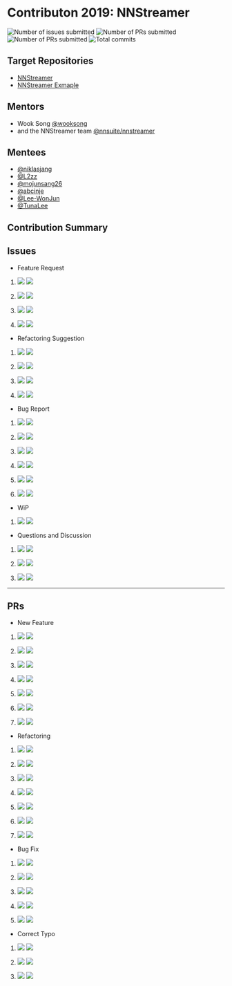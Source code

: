 # Contributon 2019: NNStreamer

![Number of issues submitted](https://img.shields.io/endpoint.svg?url=https://gist.githubusercontent.com/wooksong/69bfeafc2c1f4607727fb7cd7d76b609/raw/total_issue_badge.json)    ![Number of PRs submitted](https://img.shields.io/endpoint.svg?url=https://gist.githubusercontent.com/wooksong/69bfeafc2c1f4607727fb7cd7d76b609/raw/total_spr_badge.json)    ![Number of PRs submitted](https://img.shields.io/endpoint.svg?url=https://gist.githubusercontent.com/wooksong/69bfeafc2c1f4607727fb7cd7d76b609/raw/total_pr_badge.json)    ![Total commits](https://img.shields.io/endpoint.svg?url=https://gist.githubusercontent.com/wooksong/69bfeafc2c1f4607727fb7cd7d76b609/raw/total_commit_badge.json)
## Target Repositories
- [NNStreamer](https://github.com/nnsuite/nnstreamer)
- [NNStreamer Exmaple](https://github.com/nnsuite/nnstreamer-example)

## Mentors
- Wook Song [@wooksong](https://github.com/wooksong)
- and the NNStreamer team [@nnsuite/nnstreamer](https://github.com/orgs/nnsuite/teams/nnstreamer)

## Mentees
- [@niklasjang](https://github.com/niklasjang)
- [@L2zz](https://github.com/L2zz)
- [@mojunsang26](https://github.com/mojunsang26)
- [@abcinje](https://github.com/abcinje)
- [@Lee-WonJun](https://github.com/Lee-WonJun)
- [@TunaLee](https://github.com/TunaLee)

## Contribution Summary
## Issues

* Feature Request
  
 1. [![ ](https://img.shields.io/github/issues/detail/title/nnsuite/nnstreamer-example/62)](https://github.com/nnsuite/nnstreamer-example/issues/62) ![](https://img.shields.io/github/issues/detail/state/nnsuite/nnstreamer-example/62?label=%20)
  
 2. [![ ](https://img.shields.io/github/issues/detail/title/nnsuite/nnstreamer-example/64)](https://github.com/nnsuite/nnstreamer-example/issues/64) ![](https://img.shields.io/github/issues/detail/state/nnsuite/nnstreamer-example/64?label=%20)
  
 3. [![ ](https://img.shields.io/github/issues/detail/title/nnsuite/nnstreamer/1795)](https://github.com/nnsuite/nnstreamer/issues/1795) ![](https://img.shields.io/github/issues/detail/state/nnsuite/nnstreamer/1795?label=%20)
  
 4. [![ ](https://img.shields.io/github/issues/detail/title/nnsuite/nnstreamer/1796)](https://github.com/nnsuite/nnstreamer/issues/1796) ![](https://img.shields.io/github/issues/detail/state/nnsuite/nnstreamer/1796?label=%20)

* Refactoring Suggestion
 1. [![](https://img.shields.io/github/issues/detail/title/nnsuite/nnstreamer/1745)](https://github.com/nnsuite/nnstreamer/issues/1745) ![](https://img.shields.io/github/issues/detail/state/nnsuite/nnstreamer/1745?label=%20)

 2. [![](https://img.shields.io/github/issues/detail/title/nnsuite/nnstreamer/1762)](https://github.com/nnsuite/nnstreamer/issues/1762) ![](https://img.shields.io/github/issues/detail/state/nnsuite/nnstreamer/1762?label=%20)

 3. [![](https://img.shields.io/github/issues/detail/title/nnsuite/nnstreamer/1773)](https://github.com/nnsuite/nnstreamer/issues/1773) ![](https://img.shields.io/github/issues/detail/state/nnsuite/nnstreamer/1773?label=%20)

 4. [![](https://img.shields.io/github/issues/detail/title/nnsuite/nnstreamer/1786)](https://github.com/nnsuite/nnstreamer/issues/1786) ![](https://img.shields.io/github/issues/detail/state/nnsuite/nnstreamer/1786?label=%20)
    

* Bug Report
 1. [![](https://img.shields.io/github/issues/detail/title/nnsuite/nnstreamer/1732)](https://github.com/nnsuite/nnstreamer/issues/1732) ![](https://img.shields.io/github/issues/detail/state/nnsuite/nnstreamer/1732?label=%20)

 2. [![](https://img.shields.io/github/issues/detail/title/nnsuite/nnstreamer-example/77)](https://github.com/nnsuite/nnstreamer-example/issues/77) ![](https://img.shields.io/github/issues/detail/state/nnsuite/nnstreamer-example/77?label=%20)

 3. [![](https://img.shields.io/github/issues/detail/title/nnsuite/nnstreamer-example/72)](https://github.com/nnsuite/nnstreamer-example/issues/72) ![](https://img.shields.io/github/issues/detail/state/nnsuite/nnstreamer-example/72?label=%20)

 4. [![](https://img.shields.io/github/issues/detail/title/nnsuite/nnstreamer-example/61)](https://github.com/nnsuite/nnstreamer-example/issues/61) ![](https://img.shields.io/github/issues/detail/state/nnsuite/nnstreamer-example/61?label=%20)

 5. [![](https://img.shields.io/github/issues/detail/title/nnsuite/nnstreamer/1793)](https://github.com/nnsuite/nnstreamer/issues/1793) ![](https://img.shields.io/github/issues/detail/state/nnsuite/nnstreamer/1793?label=%20)

 6. [![](https://img.shields.io/github/issues/detail/title/nnsuite/nnstreamer-example/74)](https://github.com/nnsuite/nnstreamer-example/issues/74) ![](https://img.shields.io/github/issues/detail/state/nnsuite/nnstreamer-example/74?label=%20)

* WiP
 1. [![](https://img.shields.io/github/issues/detail/title/nnsuite/nnstreamer-example/69)](https://github.com/nnsuite/nnstreamer-example/issues/69) ![](https://img.shields.io/github/issues/detail/state/nnsuite/nnstreamer-example/69?label=%20)

* Questions and Discussion
 1. [![](https://img.shields.io/github/issues/detail/title/nnsuite/nnstreamer-example/65)](https://github.com/nnsuite/nnstreamer-example/issues/65) ![](https://img.shields.io/github/issues/detail/state/nnsuite/nnstreamer-example/65?label=%20)

 2. [![](https://img.shields.io/github/issues/detail/title/nnsuite/nnstreamer/1770)](https://github.com/nnsuite/nnstreamer/issues/1770) ![](https://img.shields.io/github/issues/detail/state/nnsuite/nnstreamer/1770?label=%20)

 3. [![](https://img.shields.io/github/issues/detail/title/nnsuite/nnstreamer/1774)](https://github.com/nnsuite/nnstreamer/issues/1774) ![](https://img.shields.io/github/issues/detail/state/nnsuite/nnstreamer/1774?label=%20)

---

## PRs
* New Feature
 1. [![](https://img.shields.io/github/issues/detail/title/nnsuite/nnstreamer/1799)](https://github.com/nnsuite/nnstreamer/pull/1799) ![](https://img.shields.io/github/issues/detail/state/nnsuite/nnstreamer/1799?label=%20)

 2. [![](https://img.shields.io/github/issues/detail/title/nnsuite/nnstreamer-example/81)](https://github.com/nnsuite/nnstreamer-example/pull/81) ![](https://img.shields.io/github/issues/detail/state/nnsuite/nnstreamer-example/81?label=%20)

 3. [![](https://img.shields.io/github/issues/detail/title/nnsuite/nnstreamer/1801)](https://github.com/nnsuite/nnstreamer/pull/1801) ![](https://img.shields.io/github/issues/detail/state/nnsuite/nnstreamer/1801?label=%20)

 4. [![](https://img.shields.io/github/issues/detail/title/nnsuite/nnstreamer-example/82)](https://github.com/nnsuite/nnstreamer-example/pull/82) ![](https://img.shields.io/github/issues/detail/state/nnsuite/nnstreamer-example/82?label=%20)
  
 5. [![](https://img.shields.io/github/issues/detail/title/nnsuite/nnstreamer-example/66)](https://github.com/nnsuite/nnstreamer-example/pull/66) ![](https://img.shields.io/github/issues/detail/state/nnsuite/nnstreamer-example/66?label=%20)
  
 6. [![](https://img.shields.io/github/issues/detail/title/nnsuite/nnstreamer-example/80)](https://github.com/nnsuite/nnstreamer-example/pull/80) ![](https://img.shields.io/github/issues/detail/state/nnsuite/nnstreamer-example/80?label=%20)
  
 7. [![](https://img.shields.io/github/issues/detail/title/nnsuite/nnstreamer/1800)](https://github.com/nnsuite/nnstreamer-example/pull/1800) ![](https://img.shields.io/github/issues/detail/state/nnsuite/nnstreamer/1800?label=%20)

* Refactoring
 1. [![](https://img.shields.io/github/issues/detail/title/nnsuite/nnstreamer/1748)](https://github.com/nnsuite/nnstreamer/pull/1748) ![](https://img.shields.io/github/issues/detail/state/nnsuite/nnstreamer/1748?label=%20)

 2. [![](https://img.shields.io/github/issues/detail/title/nnsuite/nnstreamer/1765)](https://github.com/nnsuite/nnstreamer/pull/1765) ![](https://img.shields.io/github/issues/detail/state/nnsuite/nnstreamer/1765?label=%20)

 3. [![](https://img.shields.io/github/issues/detail/title/nnsuite/nnstreamer/1779)](https://github.com/nnsuite/nnstreamer/pull/1779) ![](https://img.shields.io/github/issues/detail/state/nnsuite/nnstreamer/1779?label=%20)

 4. [![](https://img.shields.io/github/issues/detail/title/nnsuite/nnstreamer/1789)](https://github.com/nnsuite/nnstreamer/pull/1789) ![](https://img.shields.io/github/issues/detail/state/nnsuite/nnstreamer/1789?label=%20)

 5. [![](https://img.shields.io/github/issues/detail/title/nnsuite/nnstreamer/1798)](https://github.com/nnsuite/nnstreamer/pull/1798) ![](https://img.shields.io/github/issues/detail/state/nnsuite/nnstreamer/1798?label=%20)

 6. [![](https://img.shields.io/github/issues/detail/title/nnsuite/nnstreamer-example/73)](https://github.com/nnsuite/nnstreamer-example/pull/73) ![](https://img.shields.io/github/issues/detail/state/nnsuite/nnstreamer-example/73?label=%20)
  
 7. [![](https://img.shields.io/github/issues/detail/title/nnsuite/nnstreamer/1726)](https://github.com/nnsuite/nnstreamer-example/pull/1726) ![](https://img.shields.io/github/issues/detail/state/nnsuite/nnstreamer/1726?label=%20)

* Bug Fix
 1. [![](https://img.shields.io/github/issues/detail/title/nnsuite/nnstreamer-example/79)](https://github.com/nnsuite/nnstreamer-example/pull/79) ![](https://img.shields.io/github/issues/detail/state/nnsuite/nnstreamer-example/79?label=%20)

 2. [![](https://img.shields.io/github/issues/detail/title/nnsuite/nnstreamer-example/73)](https://github.com/nnsuite/nnstreamer-example/pull/73) ![](https://img.shields.io/github/issues/detail/state/nnsuite/nnstreamer-example/73?label=%20)

 3. [![](https://img.shields.io/github/issues/detail/title/nnsuite/nnstreamer/1794)](https://github.com/nnsuite/nnstreamer/pull/1794) ![](https://img.shields.io/github/issues/detail/state/nnsuite/nnstreamer/1794?label=%20)

 4. [![](https://img.shields.io/github/issues/detail/title/nnsuite/nnstreamer/1758)](https://github.com/nnsuite/nnstreamer/pull/1758) ![](https://img.shields.io/github/issues/detail/state/nnsuite/nnstreamer/1758?label=%20)

 5. [![](https://img.shields.io/github/issues/detail/title/nnsuite/nnstreamer-example/75)](https://github.com/nnsuite/nnstreamer-example/pull/75) ![](https://img.shields.io/github/issues/detail/state/nnsuite/nnstreamer-example/75?label=%20)

* Correct Typo
 1. [![](https://img.shields.io/github/issues/detail/title/nnsuite/nnstreamer-example/76)](https://github.com/nnsuite/nnstreamer-example/pull/76) ![](https://img.shields.io/github/issues/detail/state/nnsuite/nnstreamer-example/76?label=%20)

 2. [![](https://img.shields.io/github/issues/detail/title/nnsuite/nnstreamer-example/78)](https://github.com/nnsuite/nnstreamer-example/pull/78) ![](https://img.shields.io/github/issues/detail/state/nnsuite/nnstreamer-example/78?label=%20)

 3. [![](https://img.shields.io/github/issues/detail/title/nnsuite/nnstreamer/1797)](https://github.com/nnsuite/nnstreamer/pull/1797) ![](https://img.shields.io/github/issues/detail/state/nnsuite/nnstreamer/1797?label=%20)
